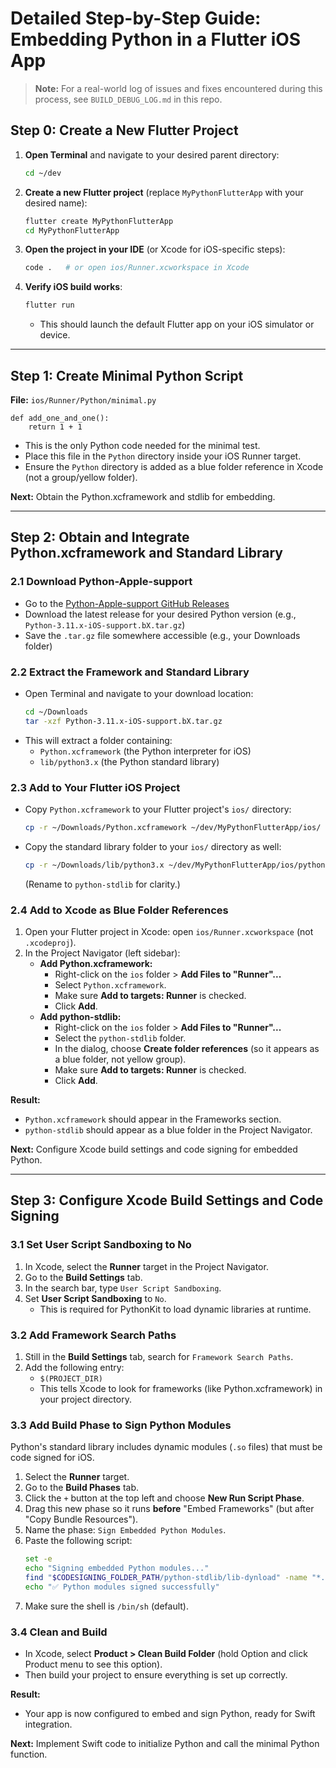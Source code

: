 # Detailed Step-by-Step Guide: Embedding Python in a Flutter iOS App

> **Note:** For a real-world log of issues and fixes encountered during this process, see `BUILD_DEBUG_LOG.md` in this repo.

## Step 0: Create a New Flutter Project

1. **Open Terminal** and navigate to your desired parent directory:
   ```bash
   cd ~/dev
   ```
2. **Create a new Flutter project** (replace `MyPythonFlutterApp` with your desired name):
   ```bash
   flutter create MyPythonFlutterApp
   cd MyPythonFlutterApp
   ```
3. **Open the project in your IDE** (or Xcode for iOS-specific steps):
   ```bash
   code .   # or open ios/Runner.xcworkspace in Xcode
   ```
4. **Verify iOS build works**:
   ```bash
   flutter run
   ```
   - This should launch the default Flutter app on your iOS simulator or device.

---

## Step 1: Create Minimal Python Script

**File:** `ios/Runner/Python/minimal.py`

```
def add_one_and_one():
    return 1 + 1
```

- This is the only Python code needed for the minimal test.
- Place this file in the `Python` directory inside your iOS Runner target.
- Ensure the `Python` directory is added as a blue folder reference in Xcode (not a group/yellow folder).

**Next:** Obtain the Python.xcframework and stdlib for embedding.

---

## Step 2: Obtain and Integrate Python.xcframework and Standard Library

### 2.1 Download Python-Apple-support

- Go to the [Python-Apple-support GitHub Releases](https://github.com/beeware/Python-Apple-support/releases)
- Download the latest release for your desired Python version (e.g., `Python-3.11.x-iOS-support.bX.tar.gz`)
- Save the `.tar.gz` file somewhere accessible (e.g., your Downloads folder)

### 2.2 Extract the Framework and Standard Library

- Open Terminal and navigate to your download location:
  ```bash
  cd ~/Downloads
  tar -xzf Python-3.11.x-iOS-support.bX.tar.gz
  ```
- This will extract a folder containing:
  - `Python.xcframework` (the Python interpreter for iOS)
  - `lib/python3.x` (the Python standard library)

### 2.3 Add to Your Flutter iOS Project

- Copy `Python.xcframework` to your Flutter project's `ios/` directory:
  ```bash
  cp -r ~/Downloads/Python.xcframework ~/dev/MyPythonFlutterApp/ios/
  ```
- Copy the standard library folder to your `ios/` directory as well:
  ```bash
  cp -r ~/Downloads/lib/python3.x ~/dev/MyPythonFlutterApp/ios/python-stdlib
  ```
  (Rename to `python-stdlib` for clarity.)

### 2.4 Add to Xcode as Blue Folder References

1. Open your Flutter project in Xcode: open `ios/Runner.xcworkspace` (not `.xcodeproj`).
2. In the Project Navigator (left sidebar):
   - **Add Python.xcframework:**
     - Right-click on the `ios` folder > **Add Files to "Runner"...**
     - Select `Python.xcframework`.
     - Make sure **Add to targets: Runner** is checked.
     - Click **Add**.
   - **Add python-stdlib:**
     - Right-click on the `ios` folder > **Add Files to "Runner"...**
     - Select the `python-stdlib` folder.
     - In the dialog, choose **Create folder references** (so it appears as a blue folder, not yellow group).
     - Make sure **Add to targets: Runner** is checked.
     - Click **Add**.

**Result:**
- `Python.xcframework` should appear in the Frameworks section.
- `python-stdlib` should appear as a blue folder in the Project Navigator.

**Next:** Configure Xcode build settings and code signing for embedded Python.

---

## Step 3: Configure Xcode Build Settings and Code Signing

### 3.1 Set User Script Sandboxing to No

1. In Xcode, select the **Runner** target in the Project Navigator.
2. Go to the **Build Settings** tab.
3. In the search bar, type `User Script Sandboxing`.
4. Set **User Script Sandboxing** to `No`.
   - This is required for PythonKit to load dynamic libraries at runtime.

### 3.2 Add Framework Search Paths

1. Still in the **Build Settings** tab, search for `Framework Search Paths`.
2. Add the following entry:
   - `$(PROJECT_DIR)`
   - This tells Xcode to look for frameworks (like Python.xcframework) in your project directory.

### 3.3 Add Build Phase to Sign Python Modules

Python's standard library includes dynamic modules (`.so` files) that must be code signed for iOS.

1. Select the **Runner** target.
2. Go to the **Build Phases** tab.
3. Click the `+` button at the top left and choose **New Run Script Phase**.
4. Drag this new phase so it runs **before** "Embed Frameworks" (but after "Copy Bundle Resources").
5. Name the phase: `Sign Embedded Python Modules`.
6. Paste the following script:
   ```sh
   set -e
   echo "Signing embedded Python modules..."
   find "$CODESIGNING_FOLDER_PATH/python-stdlib/lib-dynload" -name "*.so" -exec /usr/bin/codesign --force --sign "$EXPANDED_CODE_SIGN_IDENTITY" --timestamp=none --preserve-metadata=identifier,entitlements,flags {} \;
   echo "✅ Python modules signed successfully"
   ```
7. Make sure the shell is `/bin/sh` (default).

### 3.4 Clean and Build

- In Xcode, select **Product > Clean Build Folder** (hold Option and click Product menu to see this option).
- Then build your project to ensure everything is set up correctly.

**Result:**
- Your app is now configured to embed and sign Python, ready for Swift integration.

**Next:** Implement Swift code to initialize Python and call the minimal Python function. 
